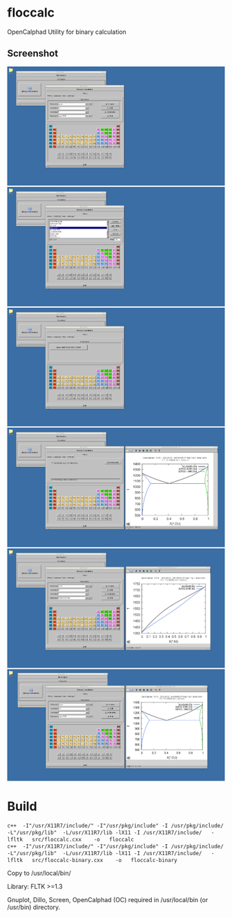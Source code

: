 # floccalc
OpenCalphad Utility for binary calculation


## Screenshot


![](media/floccalc-1.png)
![](media/floccalc-2.png)
![](media/floccalc-3.png)
![](media/floccalc-4.png)
![](media/floccalc-5.png)
![](media/floccalc-6.png)


# Build


````
c++  -I"/usr/X11R7/include/" -I"/usr/pkg/include" -I /usr/pkg/include/    -L"/usr/pkg/lib"  -L/usr/X11R7/lib -lX11 -I /usr/X11R7/include/   -lfltk   src/floccalc.cxx    -o   floccalc    
c++  -I"/usr/X11R7/include/" -I"/usr/pkg/include" -I /usr/pkg/include/    -L"/usr/pkg/lib"  -L/usr/X11R7/lib -lX11 -I /usr/X11R7/include/   -lfltk   src/floccalc-binary.cxx    -o   floccalc-binary
````
Copy to /usr/local/bin/ 

Library: FLTK >=1.3

Gnuplot, Dillo, Screen, OpenCalphad (OC) required in /usr/local/bin (or /usr/bin) directory. 
